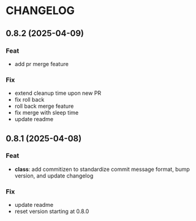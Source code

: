 # CHANGELOG

## 0.8.2 (2025-04-09)

### Feat

- add pr merge feature

### Fix

- extend cleanup time upon new PR
- fix roll back
- roll back merge feature
- fix merge with sleep time
- update readme

## 0.8.1 (2025-04-08)

### Feat

- **class**: add commitizen to standardize commit message format, bump version, and update changelog

### Fix

- update readme
- reset version starting at 0.8.0
